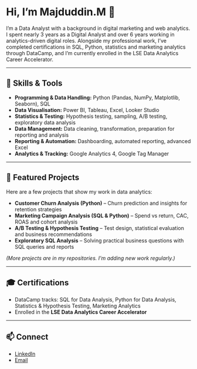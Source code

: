 # Hi, I’m Majduddin.M 👋  

I’m a Data Analyst with a background in digital marketing and web analytics. I spent nearly 3 years as a Digital Analyst and over 6 years working in analytics-driven digital roles. Alongside my professional work, I’ve completed certifications in SQL, Python, statistics and marketing analytics through DataCamp, and I’m currently enrolled in the LSE Data Analytics Career Accelerator.  

---

## 🔧 Skills & Tools  

- **Programming & Data Handling:** Python (Pandas, NumPy, Matplotlib, Seaborn), SQL  
- **Data Visualisation:** Power BI, Tableau, Excel, Looker Studio  
- **Statistics & Testing:** Hypothesis testing, sampling, A/B testing, exploratory data analysis  
- **Data Management:** Data cleaning, transformation, preparation for reporting and analysis  
- **Reporting & Automation:** Dashboarding, automated reporting, advanced Excel  
- **Analytics & Tracking:** Google Analytics 4, Google Tag Manager  

---

## 📂 Featured Projects  

Here are a few projects that show my work in data analytics:  

- **Customer Churn Analysis (Python)** – Churn prediction and insights for retention strategies  
- **Marketing Campaign Analysis (SQL & Python)** – Spend vs return, CAC, ROAS and cohort analysis  
- **A/B Testing & Hypothesis Testing** – Test design, statistical evaluation and business recommendations  
- **Exploratory SQL Analysis** – Solving practical business questions with SQL queries and reports  

*(More projects are in my repositories. I’m adding new work regularly.)*  

---

## 🎓 Certifications  

- DataCamp tracks: SQL for Data Analysis, Python for Data Analysis, Statistics & Hypothesis Testing, Marketing Analytics  
- Enrolled in the **LSE Data Analytics Career Accelerator**  

---

## 📫 Connect  

- [LinkedIn](#)  
- [Email](#)  
